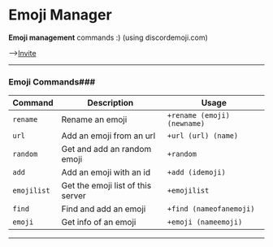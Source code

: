 
**Emoji Manager**
===================

**Emoji management** commands :) (using discordemoji.com)

-->[Invite](https://discordapp.com/api/oauth2/authorize?client_id=515193679732801536&permissions=1073741824&scope=bot)

-------------------

### Emoji Commands###
Command | Description | Usage
--- | --- | ---
`rename` | Rename an emoji | `+rename (emoji) (newname)`
`url` | Add an emoji from an url | `+url (url) (name)`
`random` | Get and add an random emoji | `+random`
`add` | Add an emoji with an id | `+add (idemoji)`
`emojilist` | Get the emoji list of this server | `+emojilist`
`find` | Find and add an emoji | `+find (nameofanemoji)`
`emoji` | Get info of an emoji | `+emoji (nameemoji)`
-------------------
